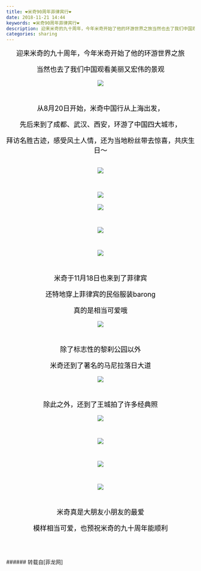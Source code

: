 ```yaml
---
title: ❤米奇90周年菲律宾行❤
date: 2018-11-21 14:44
keywords: ❤米奇90周年菲律宾行❤
description: 迎来米奇的九十周年，今年米奇开始了他的环游世界之旅当然也去了我们中国观看美丽又宏伟的景观从8月20日开始，米奇中国行从上海出发，先后来到了成都、武汉、西安，环游了中国四大城市，拜访名胜古迹，感受风土人情，还为当地粉丝带去惊喜，共庆生日～米奇于11月18日也来到了菲律宾还特地穿上菲律宾的民俗服装barong真的是相当可爱哦除了标志性的黎刹公园以外米奇还到了著名的马尼拉落日大道除此之外，还到了王城拍了许多经典照米奇真是大朋友小朋友的最爱模样相当可爱，也预祝米奇的九十周年能顺利
categories: sharing
---
```

<td class="t_f" id="postmessage_2324383">

<div align="center"><font size="4"><font color="#000000">迎来米奇的九十周年，今年米奇开始了他的环游世界之旅</font></font></div><br/>
<div align="center"><font size="4"><font color="#000000">当然也去了我们中国观看美丽又宏伟的景观</font></font></div><br/>
<div align="center"><div align="center"><font size="4"><font color="#000000">

<img aid="1002235" data-cf-modified-40692189039eb967af55faaf-="" file="data/attachment/forum/201811/21/143656c6le51ve4nu1e5s5.jpeg.thumb.jpg" id="aimg_1002235" inpost="1" onclick="" onmouseover="" src="http://www.flw.ph/data/attachment/forum/201811/21/143656c6le51ve4nu1e5s5.jpeg" style="cursor:pointer" zoomfile="data/attachment/forum/201811/21/143656c6le51ve4nu1e5s5.jpeg"/>


</font></font></div></div><br/>
<div align="center"><div align="left"><div align="center"><font face="&amp;quot;"><font size="4"><font color="#000000">从8月20日开始，米奇中国行从上海出发，</font></font></font></div></div><br/>
<div align="left"><div align="center"><font face="&amp;quot;"><font size="4"><font color="#000000">先后来到了成都、武汉、西安，环游了中国四大城市，</font></font></font></div></div><br/>
<div align="left"><div align="center"><font face="&amp;quot;"><font size="4"><font color="#000000">拜访名胜古迹，感受风土人情，还为当地粉丝带去惊喜，共庆生日～</font></font></font></div></div><br/>
</div><br/>
<div align="center"><font size="4"><font color="#000000">

<img aid="1002236" data-cf-modified-40692189039eb967af55faaf-="" file="data/attachment/forum/201811/21/143657vaa5isqqzm4rqtpk.jpeg.thumb.jpg" id="aimg_1002236" inpost="1" onclick="" onmouseover="" src="http://www.flw.ph/data/attachment/forum/201811/21/143657vaa5isqqzm4rqtpk.jpeg" style="cursor:pointer" zoomfile="data/attachment/forum/201811/21/143657vaa5isqqzm4rqtpk.jpeg"/>


</font></font></div><div align="center"><font size="4"><font color="#000000"><br/>
</font></font></div><div align="center">

<img aid="1002237" data-cf-modified-40692189039eb967af55faaf-="" file="data/attachment/forum/201811/21/143659mc7cwo07o0mwo7w7.png.thumb.jpg" id="aimg_1002237" inpost="1" onclick="" onmouseover="" src="http://www.flw.ph/data/attachment/forum/201811/21/143659mc7cwo07o0mwo7w7.png" style="cursor:pointer" zoomfile="data/attachment/forum/201811/21/143659mc7cwo07o0mwo7w7.png"/>


</div><br/>
<div align="center"><font size="4"><font color="#000000">

<img aid="1002238" data-cf-modified-40692189039eb967af55faaf-="" file="data/attachment/forum/201811/21/143700xeqbxxvq34bxp24x.jpeg.thumb.jpg" id="aimg_1002238" inpost="1" onclick="" onmouseover="" src="http://www.flw.ph/data/attachment/forum/201811/21/143700xeqbxxvq34bxp24x.jpeg" style="cursor:pointer" zoomfile="data/attachment/forum/201811/21/143700xeqbxxvq34bxp24x.jpeg"/>


</font></font></div><br/>
<div align="center"><font size="4"><font color="#000000">

<img aid="1002239" data-cf-modified-40692189039eb967af55faaf-="" file="data/attachment/forum/201811/21/143701peh3q5z01j5zhch0.jpeg.thumb.jpg" id="aimg_1002239" inpost="1" onclick="" onmouseover="" src="http://www.flw.ph/data/attachment/forum/201811/21/143701peh3q5z01j5zhch0.jpeg" style="cursor:pointer" zoomfile="data/attachment/forum/201811/21/143701peh3q5z01j5zhch0.jpeg"/>


</font></font></div><br/>
<div align="center"><font size="4"><font color="#000000">

<img aid="1002246" data-cf-modified-40692189039eb967af55faaf-="" file="data/attachment/forum/201811/21/143708qpzcpsgogbp181z0.jpeg.thumb.jpg" id="aimg_1002246" inpost="1" onclick="" onmouseover="" src="http://www.flw.ph/data/attachment/forum/201811/21/143708qpzcpsgogbp181z0.jpeg" style="cursor:pointer" zoomfile="data/attachment/forum/201811/21/143708qpzcpsgogbp181z0.jpeg"/>


</font></font></div><br/>
<div align="center"><font size="4"><font color="#000000">米奇于11月18日也来到了菲律宾</font></font></div><br/>
<div align="center"><font size="4"><font color="#000000">还特地穿上菲律宾的民俗服装barong</font></font></div><br/>
<div align="center"><font size="4"><font color="#000000">真的是相当可爱哦</font></font></div><br/>
<div align="center"><font size="4"><font color="#000000">

<img aid="1002242" data-cf-modified-40692189039eb967af55faaf-="" file="data/attachment/forum/201811/21/143705mbww36w523d0f20b.jpg.thumb.jpg" id="aimg_1002242" inpost="1" onclick="" onmouseover="" src="http://www.flw.ph/data/attachment/forum/201811/21/143705mbww36w523d0f20b.jpg" style="cursor:pointer" zoomfile="data/attachment/forum/201811/21/143705mbww36w523d0f20b.jpg"/>


</font></font></div><br/>
<div align="center"><font size="4"><font color="#000000">除了标志性的黎刹公园以外</font></font></div><br/>
<div align="center"><font size="4"><font color="#000000">米奇还到了著名的马尼拉落日大道</font></font></div><br/>
<div align="center"><font size="4"><font color="#000000">

<img aid="1002244" data-cf-modified-40692189039eb967af55faaf-="" file="data/attachment/forum/201811/21/143706elsokr51r5it5gok.jpg.thumb.jpg" id="aimg_1002244" inpost="1" onclick="" onmouseover="" src="http://www.flw.ph/data/attachment/forum/201811/21/143706elsokr51r5it5gok.jpg" style="cursor:pointer" zoomfile="data/attachment/forum/201811/21/143706elsokr51r5it5gok.jpg"/>


</font></font></div><br/>
<div align="center"><font size="4"><font color="#000000">除此之外，还到了王城拍了许多经典照</font></font></div><br/>
<div align="center"><font size="4"><font color="#000000">

<img aid="1002240" data-cf-modified-40692189039eb967af55faaf-="" file="data/attachment/forum/201811/21/143703izozghxyov6msnky.jpg.thumb.jpg" id="aimg_1002240" inpost="1" onclick="" onmouseover="" src="http://www.flw.ph/data/attachment/forum/201811/21/143703izozghxyov6msnky.jpg" style="cursor:pointer" zoomfile="data/attachment/forum/201811/21/143703izozghxyov6msnky.jpg"/>


</font></font></div><br/>
<div align="center"><font size="4"><font color="#000000">

<img aid="1002243" data-cf-modified-40692189039eb967af55faaf-="" file="data/attachment/forum/201811/21/143705m38vvvn98pr3yvov.jpg.thumb.jpg" id="aimg_1002243" inpost="1" onclick="" onmouseover="" src="http://www.flw.ph/data/attachment/forum/201811/21/143705m38vvvn98pr3yvov.jpg" style="cursor:pointer" zoomfile="data/attachment/forum/201811/21/143705m38vvvn98pr3yvov.jpg"/>


</font></font></div><br/>
<div align="center"><font size="4"><font color="#000000">

<img aid="1002241" data-cf-modified-40692189039eb967af55faaf-="" file="data/attachment/forum/201811/21/143704jvpdoxfvf4on7e09.jpg.thumb.jpg" id="aimg_1002241" inpost="1" onclick="" onmouseover="" src="http://www.flw.ph/data/attachment/forum/201811/21/143704jvpdoxfvf4on7e09.jpg" style="cursor:pointer" zoomfile="data/attachment/forum/201811/21/143704jvpdoxfvf4on7e09.jpg"/>


</font></font></div><br/>
<div align="center"><font size="4"><font color="#000000">

<img aid="1002245" data-cf-modified-40692189039eb967af55faaf-="" file="data/attachment/forum/201811/21/143707lfmmfmwz22hwoyhe.jpg.thumb.jpg" id="aimg_1002245" inpost="1" onclick="" onmouseover="" src="http://www.flw.ph/data/attachment/forum/201811/21/143707lfmmfmwz22hwoyhe.jpg" style="cursor:pointer" zoomfile="data/attachment/forum/201811/21/143707lfmmfmwz22hwoyhe.jpg"/>


</font></font></div><br/>
<div align="center"><font size="4"><font color="#000000">米奇真是大朋友小朋友的最爱</font></font></div><br/>
<div align="center"><font size="4"><font color="#000000">模样相当可爱，也预祝米奇的九十周年能顺利</font></font></div><br/>
<br/>
<br/>
<br/>
</td>
###### 转载自[菲龙网]